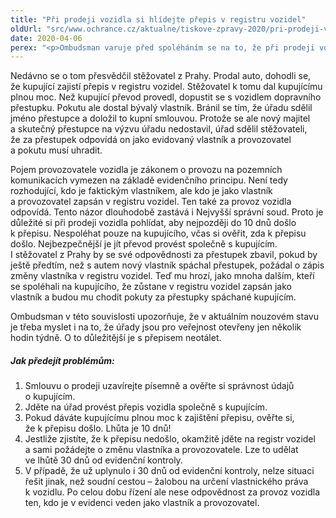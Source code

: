 ```yaml
---
title: "Při prodeji vozidla si hlídejte přepis v registru vozidel"
oldUrl: "src/www.ochrance.cz/aktualne/tiskove-zpravy-2020/pri-prodeji-vozidla-si-hlidejte-prepis-v-registru-vozidel"
date: 2020-04-06
perex: "<p>Ombudsman varuje před spoléháním se na to, že při prodeji vozu zajistí kupující přepis v registru vozidel. I nyní platí desetidenní lhůta pro přepis, po jejím uplynutí už je přepis komplikovaný. V praxi stále dochází k případům, kdy kvůli neprovedenému přepisu je pokuta za dopravní přestupek uložena bývalému vlastníkovi. V registru vozidel je stále veden jako vlastník a nese za provoz vozidla odpovědnost. </p>"
---
```


<!-- imported from the old website -->

<p>Nedávno se o tom přesvědčil stěžovatel z Prahy. Prodal auto, dohodli se, že kupující zajistí přepis v registru vozidel. Stěžovatel k tomu dal kupujícímu plnou moc. Než kupující převod provedl, dopustit se s vozidlem dopravního přestupku. Pokutu ale dostal bývalý vlastník. Bránil se tím, že úřadu sdělil jméno přestupce a doložil to kupní smlouvou. Protože se ale nový majitel a skutečný přestupce na výzvu úřadu nedostavil, úřad sdělil stěžovateli, že za přestupek odpovídá on jako evidovaný vlastník a provozovatel a pokutu musí uhradit.</p><p>Pojem provozovatele vozidla je zákonem o provozu na pozemních komunikacích vymezen na základě evidenčního principu. Není tedy rozhodující, kdo je faktickým vlastníkem, ale kdo je jako vlastník a provozovatel zapsán v registru vozidel. Ten také za provoz vozidla odpovídá. Tento názor dlouhodobě zastává i Nejvyšší správní soud. Proto je důležité si při prodeji vozidla pohlídat, aby nejpozději do 10 dnů došlo k přepisu. Nespoléhat pouze na kupujícího, včas si ověřit, zda k přepisu došlo. Nejbezpečnější je jít převod provést společně s kupujícím. I stěžovatel z Prahy by se své odpovědnosti za přestupek zbavil, pokud by ještě předtím, než s autem nový vlastník spáchal přestupek, požádal o zápis změny vlastníka v registru vozidel. Teď mu hrozí, jako mnoha dalším, kteří se spoléhali na kupujícího, že zůstane v registru vozidel zapsán jako vlastník a budou mu chodit pokuty za přestupky spáchané kupujícím.</p><p>Ombudsman v této souvislosti upozorňuje, že v aktuálním nouzovém stavu je třeba myslet i na to, že úřady jsou pro veřejnost otevřeny jen několik hodin týdně. O to důležitější je s přepisem neotálet.</p><h5>Jak předejít problémům:</h5><p></p><ol><li>Smlouvu o prodeji uzavírejte písemně a ověřte si správnost údajů o kupujícím.</li><li>Jděte na úřad provést přepis vozidla společně s kupujícím.</li><li>Pokud dáváte kupujícímu plnou moc k zajištění přepisu, ověřte si, že k přepisu došlo. Lhůta je 10 dnů!</li><li>Jestliže zjistíte, že k přepisu nedošlo, okamžitě jděte na registr vozidel a sami požádejte o změnu vlastníka a provozovatele. Lze to udělat ve lhůtě 30 dnů od evidenční kontroly.</li><li>V případě, že už uplynulo i 30 dnů od evidenční kontroly, nelze situaci řešit jinak, než soudní cestou – žalobou na určení vlastnického práva k vozidlu. Po celou dobu řízení ale nese odpovědnost za provoz vozidla ten, kdo je v evidenci veden jako vlastník a provozovatel.</li></ol><p></p>
